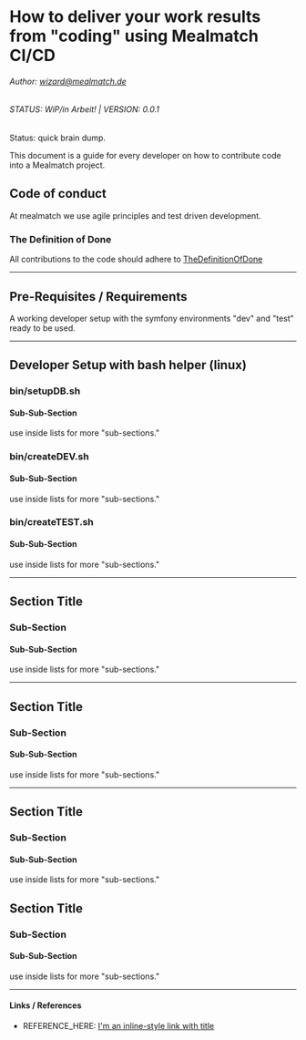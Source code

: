 # How to deliver your work results from "coding" using Mealmatch CI/CD
###### Author: wizard@mealmatch.de 
###### STATUS: WiP/in Arbeit! | VERSION: 0.0.1

Status: quick brain dump.

This document is a guide for every developer on how to contribute code into a Mealmatch project.


## Code of conduct

At mealmatch we use agile principles and test driven development. 

### The Definition of Done
All contributions to the code should adhere to [TheDefinitionOfDone](TheDefinitionOfDone.md) 

----

## Pre-Requisites / Requirements
A working developer setup with the symfony environments "dev" and "test" ready to be used.


----

## Developer Setup with bash helper (linux)
### bin/setupDB.sh
#### Sub-Sub-Section

use inside lists for more "sub-sections."

### bin/createDEV.sh
#### Sub-Sub-Section

use inside lists for more "sub-sections."

### bin/createTEST.sh
#### Sub-Sub-Section

use inside lists for more "sub-sections."

----

## Section Title
### Sub-Section
#### Sub-Sub-Section

use inside lists for more "sub-sections."

----

## Section Title
### Sub-Section
#### Sub-Sub-Section

use inside lists for more "sub-sections."



----

## Section Title
### Sub-Section
#### Sub-Sub-Section

use inside lists for more "sub-sections."

## Section Title
### Sub-Section
#### Sub-Sub-Section

use inside lists for more "sub-sections."

----
#### Links / References

* REFERENCE_HERE: [I'm an inline-style link with title](https://www.google.com "Google's Homepage")

